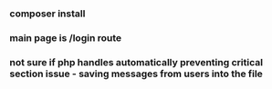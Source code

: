 ### composer install
### main page is /login route
### not sure if php handles automatically preventing critical section issue - saving messages from users into the file
